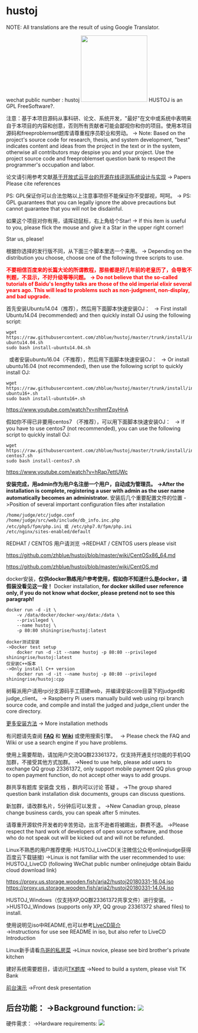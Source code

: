 hustoj
======
NOTE: All translations are the result of using Google Translator.

<!-- 微信公众号:hustoj -->
wechat public number : hustoj
<img src="http://hustoj.com/wx.jpg" height="180">
HUSTOJ is an GPL FreeSoftware?.
<!--HUSTOJ 是采用GPL的自由软件-->


注意：基于本项目源码从事科研、论文、系统开发，"最好"在文中或系统中表明来自于本项目的内容和创意，否则所有贡献者可能会鄙视你和你的项目。使用本项目源码和freeproblemset题库请尊重程序员职业和劳动。
-> Note: Based on the project's source code for research, thesis, and system development, "best" indicates content and ideas from the project in the text or in the system, otherwise all contributors may despise you and your project. Use the project source code and freeproblemset question bank to respect the programmer's occupation and labor.


论文请引用参考文献[基于开放式云平台的开源在线评测系统设计与实现](http://kns.cnki.net/KCMS/detail/detail.aspx?dbcode=CJFQ&dbname=CJFD2012&filename=JSJA2012S3088&uid=WEEvREcwSlJHSldRa1FhdXNXYXJwcFhRL1Z1Q2lKUDFMNGd0TnJVVlh4bz0=$9A4hF_YAuvQ5obgVAqNKPCYcEjKensW4ggI8Fm4gTkoUKaID8j8gFw!!&v=MjgwNTExVDNxVHJXTTFGckNVUkwyZlllWm1GaURsV3IvQUx6N0JiN0c0SDlPdnJJOU5iSVI4ZVgxTHV4WVM3RGg=)
-> Papers Please cite references

PS: GPL保证你可以合法忽略以上注意事项但不能保证你不受鄙视，呵呵。
-> PS: GPL guarantees that you can legally ignore the above precautions but cannot guarantee that you will not be disdainful.

如果这个项目对你有用，请挥动鼠标，右上角给个Star!
-> If this item is useful to you, please flick the mouse and give it a Star in the upper right corner!

Star us, please!

根据你选择的发行版不同，从下面三个脚本里选一个来用。
-> Depending on the distribution you choose, choose one of the following three scripts to use.

<font color='red'><b>不要相信百度来的长篇大论的所谓教程，那些都是好几年前的老皇历了，会导致不判题，不显示，不好升级等等问题。</b></font>
<font color='red'><b>-> Do not believe that the so-called tutorials of Baidu's lengthy talks are those of the old imperial elixir several years ago. This will lead to problems such as non-judgment, non-display, and bad upgrade.</b></font> 

首先安装Ubuntu14.04（推荐），然后用下面脚本快速安装OJ：  
-> First install Ubuntu14.04 (recommended) and then quickly install OJ using the following script:

    wget https://raw.githubusercontent.com/zhblue/hustoj/master/trunk/install/install-ubuntu14.04.sh
    sudo bash install-ubuntu14.04.sh
  
或者安装ubuntu16.04（不推荐），然后用下面脚本快速安装OJ：  
-> Or install ubuntu16.04 (not recommended), then use the following script to quickly install OJ:

    wget https://raw.githubusercontent.com/zhblue/hustoj/master/trunk/install/install-ubuntu16+.sh
    sudo bash install-ubuntu16+.sh


https://www.youtube.com/watch?v=nlhmfZqyHnA 


假如你不得已非要用centos7 （不推荐），可以用下面脚本快速安装OJ：  
-> If you have to use centos7 (not recommended), you can use the following script to quickly install OJ:

    wget https://raw.githubusercontent.com/zhblue/hustoj/master/trunk/install/install-centos7.sh
    sudo bash install-centos7.sh
    
https://www.youtube.com/watch?v=hRap7ettUWc


<b>安装完成，用admin作为用户名注册一个用户，自动成为管理员。</b>
<b>->After the installation is complete, registering a user with admin as the user name automatically becomes an administrator.</b>
安装后几个重要配置文件的位置
->Position of several important configuration files after installation

    /home/judge/etc/judge.conf
    /home/judge/src/web/include/db_info.inc.php
    /etc/php5/fpm/php.ini 或 /etc/php7.0/fpm/php.ini
    /etc/nginx/sites-enabled/default

REDHAT / CENTOS 用户请浏览 
->REDHAT / CENTOS users please visit

https://github.com/zhblue/hustoj/blob/master/wiki/CentOSx86_64.md

https://github.com/zhblue/hustoj/blob/master/wiki/CentOS.md


docker安装，<b>仅供docker熟练用户参考使用，假如你不知道什么是docker，请假装没看见这一段！</b>
Docker installation, <b>for docker skilled user reference only, if you do not know what docker, please pretend not to see this paragraph!</b>

```	
docker run -d -it \
    -v /data/docker/docker-wxy/data:/data \
    --privileged \
    --name hustoj \
    -p 80:80 shiningrise/hustoj:latest

docker测试安装
->Docker test setup
    docker run -d -it --name hustoj -p 80:80 --privileged shiningrise/hustoj:latest
仅安装C++版本
->Only install C++ version
	docker run -d -it --name hustoj -p 80:80 --privileged shiningrise/hustoj:cpp
```	

树莓派用户请用rpi分支源码手工搭建web，并编译安装core目录下的judged和judge_client。
-> Raspberry Pi users manually build web using rpi branch source code, and compile and install the judged and judge_client under the core directory.

[更多安装方法](https://github.com/zhblue/hustoj/blob/master/trunk/install/README)
-> More installation methods

有问题请先查阅
<b>[FAQ](https://github.com/zhblue/hustoj/blob/master/wiki/FAQ.md)</b> 和
<b>[Wiki](https://github.com/zhblue/hustoj/tree/master/wiki)</b> 或使用搜索引擎。  
-> Please check the FAQ and Wiki or use a search engine if you have problems.

使用上需要帮助，请加用户交流QQ群23361372，仅支持开通支付功能的手机QQ加群，不接受其他方式加群。
->Need to use help, please add users to exchange QQ group 23361372, only support mobile payment QQ plus group to open payment function, do not accept other ways to add groups.

群共享有题库 安装盘 文档 ，群内可以讨论 答疑 。
->The group shared question bank installation disk documents, groups can discuss questions.

新加群，请改群名片，5分钟后可以发言 。
->New Canadian group, please change business cards, you can speak after 5 minutes.

请尊重开源软件开发者的辛苦劳动，出言不逊者将被踢出，群费不退。
->Please respect the hard work of developers of open source software, and those who do not speak out will be kicked out and will not be refunded.

Linux不熟悉的用户推荐使用:
HUSTOJ_LiveCD(关注微信公众号onlinejudge获得百度云下载链接)
->Linux is not familiar with the user recommended to use: HUSTOJ_LiveCD (following WeChat public number onlinejudge obtain Baidu cloud download link)

https://proxy.us.storage.wooden.fish/aria2/hustoj20180331-16.04.iso
https://proxy.us.storage.wooden.fish/aria2/hustoj20180331-14.04.iso

HUSTOJ_Windows（仅支持XP,QQ群23361372共享文件）进行安装。
->HUSTOJ_Windows (supports only XP, QQ group 23361372 shared files) to install.

使用说明见iso中README,也可以参考[LiveCD简介](https://github.com/zhblue/hustoj/tree/master/wiki/HUSTOJ_LiveCD.md)  
->Instructions for use see README in iso, but also refer to LiveCD Introduction

Linux新手请看[鸟哥的私房菜](http://cn.linux.vbird.org/linux_basic/linux_basic.php)
->Linux novice, please see bird brother's private kitchen

建好系统需要题目，请访问[TK题库](http://tk.hustoj.com/)
->Need to build a system, please visit TK Bank

[前台演示](http://hustoj.com/oj/)
->Front desk presentation

后台功能：
->Background function:
<img src="https://raw.githubusercontent.com/zhblue/hustoj/master/wiki/menu.png" >
----------------------
硬件需求：
->Hardware requirements:
<img src="https://raw.githubusercontent.com/zhblue/hustoj/master/wiki/hardware.png" >


